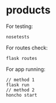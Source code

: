 # products

<!-- [![Build Status](https://github.com/nyu-devops/lab-flask-rest/actions/workflows/workflow.yml/badge.svg)](https://github.com/nyu-devops/lab-flask-rest/actions)
[![License](https://img.shields.io/badge/License-Apache_2.0-blue.svg)](https://opensource.org/licenses/Apache-2.0)
-->

For testing:
```
nosetests
```
For routes check:
```
flask routes
```
For app running:
```
// method 1
flask run
// method 2
honcho start
```